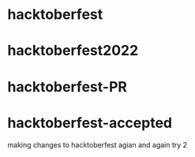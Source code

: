 # hacktoberfest
# hacktoberfest2022
# hacktoberfest-PR
# hacktoberfest-accepted
 making changes to hacktoberfest agian and again
 try 2
